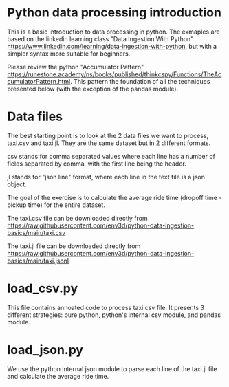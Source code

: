 # Python data processing introduction

This is a basic introduction to data processing in python. The exmaples are based on the 
linkedin learning class "Data Ingestion With Python"
https://www.linkedin.com/learning/data-ingestion-with-python, but with a simpler syntax 
more suitable for beginners.

Please review the python "Accumulator Pattern" https://runestone.academy/ns/books/published/thinkcspy/Functions/TheAccumulatorPattern.html.  This pattern the foundation of all the techniques 
presented below (with the exception of the pandas module).

# Data files

The best starting point is to look at the 2 data files we want to process, taxi.csv and
taxi.jl.  They are the same dataset but in 2 different formats.  

csv stands for comma separated values where each line has a number of fields separated by 
comma, with the first line being the header.

jl stands for "json line" format, where each line in the text file is a json object.

The goal of the exercise is to calculate the average ride time (dropoff time - pickup time)
for the entire dataset.

The taxi.csv file can be downloaded directly from https://raw.githubusercontent.com/env3d/python-data-ingestion-basics/main/taxi.csv

The taxi.jl file can be downloaded directly from https://raw.githubusercontent.com/env3d/python-data-ingestion-basics/main/taxi.jsonl 

# load_csv.py

This file contains annoated code to process taxi.csv file.  It presents 3 different
strategies: pure python, python's internal csv module, and pandas module.

# load_json.py

We use the python internal json module to parse each line of the taxi.jl file and 
calculate the average ride time.  


